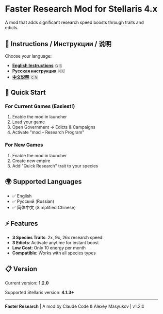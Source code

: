 # Faster Research Mod for Stellaris 4.x

A mod that adds significant research speed boosts through traits and edicts.

## 📖 Instructions / Инструкции / 说明

Choose your language:

- **[English Instructions](INSTRUCTION_EN.md)** 🇬🇧
- **[Русская инструкция](INSTRUCTION_RU.md)** 🇷🇺
- **[中文说明](INSTRUCTION_CN.md)** 🇨🇳

## 🚀 Quick Start

### For Current Games (Easiest!)
1. Enable the mod in launcher
2. Load your game
3. Open Government → Edicts & Campaigns
4. Activate "mod – Research Program"

### For New Games
1. Enable the mod in launcher
2. Create new empire
3. Add "Quick Research" trait to your species

## 🌍 Supported Languages

- ✅ English
- ✅ Русский (Russian)
- ✅ 简体中文 (Simplified Chinese)

## ⚡ Features

- **3 Species Traits**: 2x, 9x, 26x research speed
- **3 Edicts**: Activate anytime for instant boost
- **Low Cost**: Only 10 energy per month
- **Compatible**: Works with all species types

## 📋 Version

Current version: **1.2.0**

Supported Stellaris version: **4.1.3+**

---

**Faster Research** | A mod by Claude Code & Alexey Masyukov | v1.2.0
